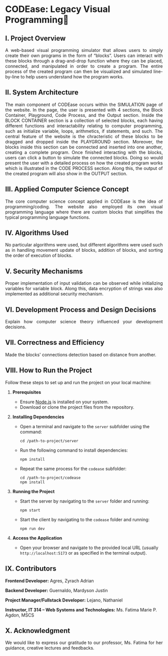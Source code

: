 # CODEase: Legacy Visual Programming🧩

## I. Project Overview
<p align="justify">A web-based visual programming simulator that allows users to simply create their own programs in the form of  “blocks”. Users can interact with these blocks through a drag-and-drop function where they can be placed, connected, and manipulated in order to create a program. The entire process of the created program can then be visualized and simulated line-by-line to help users understand how the program works.</p>

## II. System Architecture
<p align="justify">The main component of CODEase occurs within the SIMULATION page of the website. In the page, the user is presented with 4 sections, the Block Container, Playground, Code Process, and the Output section. Inside the BLOCK CONTAINER section is a collection of selected blocks, each having different functions and interactability relating to computer programming, such as initialize variable, loops, arithmetics, if statements, and such. The central feature of the website is the chracteristic of these blocks to be dragged and dropped inside the PLAYGROUND section. Moreover, the blocks inside this section can be connected and inserted into one another, creating a complete program. Once finished interacting with the blocks, users can click a button to simulate the connected blocks. Doing so would present the user with a detailed process on how the created program works which is illustrated in the CODE PROCESS section. Along this, the output of the created program will also show in the OUTPUT section.</p>

## III. Applied Computer Science Concept
<p align="justify">The core computer science concept applied in CODEase is the idea of programming/coding. The website also employed its own visual programming language where there are custom blocks that simplifies the typical programming language functions.</p>

## IV. Algorithms Used
<p align="justify">No particular algorithms were used, but different algorithms were used such as in handling movement update of blocks, addition of blocks, and sorting the order of execution of blocks.</p>

## V. Security Mechanisms
<p align="justify">Proper implementation of input validation can be observed while initializing variables for variable block. Along this, data encryption of strings was also implemented as additional security mechanism.</p>

## VI. Development Process and Design Decisions
<p align="justify">Explain how computer science theory influenced your development decisions.</p>

## VII. Correctness and Efficiency
<p align="justify">Made the blocks' connections detection based on distance from another.</p>

## VIII. How to Run the Project
<p align="justify">Follow these steps to set up and run the project on your local machine:</p>  

1. **Prerequisites**  
   - Ensure [Node.js](https://nodejs.org/) is installed on your system.  
   - Download or clone the project files from the repository.

2. **Installing Dependencies**  
   - Open a terminal and navigate to the `server` subfolder using the command:  
     ```
     cd /path-to-project/server
     ```
   - Run the following command to install dependencies:  
     ```
     npm install
     ```
   - Repeat the same process for the `codease` subfolder:  
     ```
     cd /path-to-project/codease
     npm install
     ```

3. **Running the Project**  
   - Start the server by navigating to the `server` folder and running:  
     ```
     npm start
     ```
   - Start the client by navigating to the `codease` folder and running:  
     ```
     npm run dev
     ```

4. **Access the Application**  
   - Open your browser and navigate to the provided local URL (usually `http://localhost:5173` or as specified in the terminal output).  


## IX. Contributors
<p><b>Frontend Developer:</b> Agres, Zyrach Adrian</p>
<p><b>Backend Developer:</b> Guernaldo, Mardyson Justin</p>
<p><b>Project Manager/Fullstack Developer:</b> Lejano, Nathaniel</p>
<p><b>Instructor, IT 314 – Web Systems and Technologies:</b> Ms. Fatima Marie P. Agdon, MSCS</p>

## X. Acknowledgment
<p align="justify">We would like to express our gratitude to our professor, Ms. Fatima for her guidance, creative lectures and feedbacks.</p>
